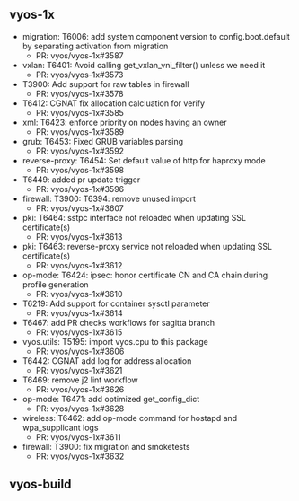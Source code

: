 ## vyos-1x
- migration: T6006: add system component version to config.boot.default by separating activation from migration
   - PR: vyos/vyos-1x#3587
- vxlan: T6401: Avoid calling get_vxlan_vni_filter() unless we need it
   - PR: vyos/vyos-1x#3573
- T3900: Add support for raw tables in firewall
   - PR: vyos/vyos-1x#3578
- T6412: CGNAT fix allocation calcluation for verify
   - PR: vyos/vyos-1x#3585
- xml: T6423: enforce priority on nodes having an owner
   - PR: vyos/vyos-1x#3589
- grub: T6453: Fixed GRUB variables parsing
   - PR: vyos/vyos-1x#3592
- reverse-proxy: T6454: Set default value of http for haproxy mode
   - PR: vyos/vyos-1x#3598
- T6449: added pr update trigger
   - PR: vyos/vyos-1x#3596
- firewall: T3900: T6394: remove unused import
   - PR: vyos/vyos-1x#3607
- pki: T6464: sstpc interface not reloaded when updating SSL certificate(s)
   - PR: vyos/vyos-1x#3613
- pki: T6463: reverse-proxy service not reloaded when updating SSL certificate(s)
   - PR: vyos/vyos-1x#3612
- op-mode: T6424: ipsec: honor certificate CN and CA chain during profile generation
   - PR: vyos/vyos-1x#3610
- T6219: Add support for container sysctl parameter
   - PR: vyos/vyos-1x#3614
- T6467: add PR checks workflows for sagitta branch
   - PR: vyos/vyos-1x#3615
- vyos.utils: T5195: import vyos.cpu to this package
   - PR: vyos/vyos-1x#3606
- T6442: CGNAT add log for address allocation
   - PR: vyos/vyos-1x#3621
- T6469: remove j2 lint workflow
   - PR: vyos/vyos-1x#3626
- op-mode: T6471: add optimized get_config_dict
   - PR: vyos/vyos-1x#3628
- wireless: T6462: add op-mode command for hostapd and wpa_supplicant logs
   - PR: vyos/vyos-1x#3611
- firewall: T3900: fix migration and smoketests
   - PR: vyos/vyos-1x#3632


## vyos-build

